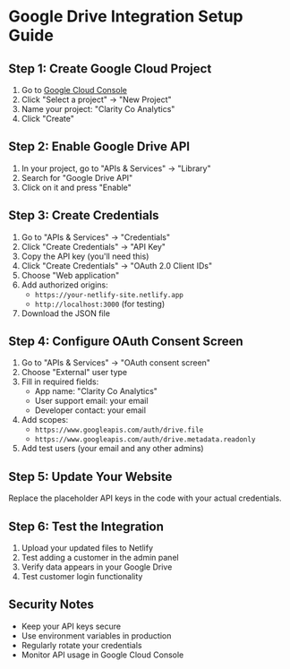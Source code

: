 # Google Drive Integration Setup Guide

## Step 1: Create Google Cloud Project

1. Go to [Google Cloud Console](https://console.cloud.google.com/)
2. Click "Select a project" → "New Project"
3. Name your project: "Clarity Co Analytics"
4. Click "Create"

## Step 2: Enable Google Drive API

1. In your project, go to "APIs & Services" → "Library"
2. Search for "Google Drive API"
3. Click on it and press "Enable"

## Step 3: Create Credentials

1. Go to "APIs & Services" → "Credentials"
2. Click "Create Credentials" → "API Key"
3. Copy the API key (you'll need this)
4. Click "Create Credentials" → "OAuth 2.0 Client IDs"
5. Choose "Web application"
6. Add authorized origins:
   - `https://your-netlify-site.netlify.app`
   - `http://localhost:3000` (for testing)
7. Download the JSON file

## Step 4: Configure OAuth Consent Screen

1. Go to "APIs & Services" → "OAuth consent screen"
2. Choose "External" user type
3. Fill in required fields:
   - App name: "Clarity Co Analytics"
   - User support email: your email
   - Developer contact: your email
4. Add scopes:
   - `https://www.googleapis.com/auth/drive.file`
   - `https://www.googleapis.com/auth/drive.metadata.readonly`
5. Add test users (your email and any other admins)

## Step 5: Update Your Website

Replace the placeholder API keys in the code with your actual credentials.

## Step 6: Test the Integration

1. Upload your updated files to Netlify
2. Test adding a customer in the admin panel
3. Verify data appears in your Google Drive
4. Test customer login functionality

## Security Notes

- Keep your API keys secure
- Use environment variables in production
- Regularly rotate your credentials
- Monitor API usage in Google Cloud Console
